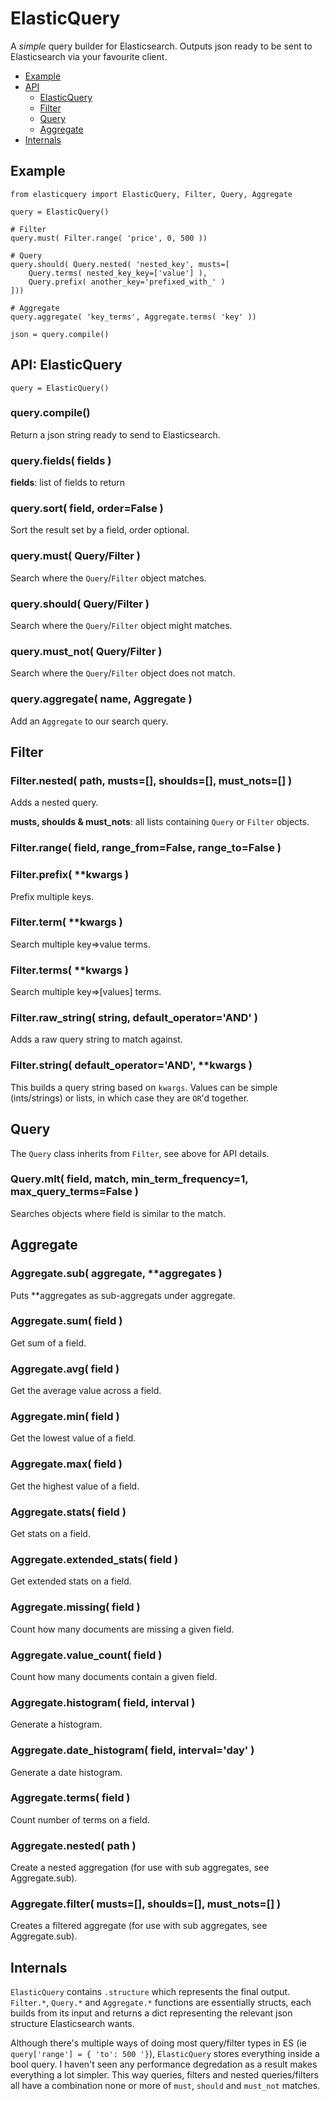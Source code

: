 # ElasticQuery

A _simple_ query builder for Elasticsearch. Outputs json ready to be sent to Elasticsearch via your favourite client.

+ [Example](#example)
+ [API](#api-elasticquery)
	- [ElasticQuery](#api-elasticquery)
	- [Filter](#filter)
	- [Query](#query)
	- [Aggregate](#aggregate)
+ [Internals](#internals)


## Example

	from elasticquery import ElasticQuery, Filter, Query, Aggregate
	
	query = ElasticQuery()
	
	# Filter
	query.must( Filter.range( 'price', 0, 500 ))
	
	# Query
	query.should( Query.nested( 'nested_key', musts=[
		Query.terms( nested_key_key=['value'] ),
		Query.prefix( another_key='prefixed_with_' )
	]))
	
	# Aggregate
	query.aggregate( 'key_terms', Aggregate.terms( 'key' ))
	
	json = query.compile()


## API: ElasticQuery

`query = ElasticQuery()`

### query.compile()

Return a json string ready to send to Elasticsearch.

### query.fields( fields )

**fields**: list of fields to return

### query.sort( field, order=False )

Sort the result set by a field, order optional.

### query.must( Query/Filter )

Search where the `Query`/`Filter` object matches.

### query.should( Query/Filter )

Search where the `Query`/`Filter` object might matches.

### query.must_not( Query/Filter )

Search where the `Query`/`Filter` object does not match.

### query.aggregate( name, Aggregate )

Add an `Aggregate` to our search query.


## Filter

### Filter.nested( path, musts=[], shoulds=[], must_nots=[] )

Adds a nested query.

**musts, shoulds & must_nots**: all lists containing `Query` or `Filter` objects.

### Filter.range( field, range_from=False, range_to=False )

### Filter.prefix( **kwargs )

Prefix multiple keys.

### Filter.term( **kwargs )

Search multiple key=>value terms.

### Filter.terms( **kwargs )

Search multiple key=>[values] terms.

### Filter.raw_string( string, default_operator='AND' )

Adds a raw query string to match against.

### Filter.string( default_operator='AND', **kwargs )

This builds a query string based on `kwargs`. Values can be simple (ints/strings) or lists, in which case they are `OR`'d together.


## Query

The `Query` class inherits from `Filter`, see above for API details.

### Query.mlt( field, match, min_term_frequency=1, max_query_terms=False )

Searches objects where field is similar to the match.


## Aggregate

### Aggregate.sub( aggregate, **aggregates )

Puts **aggregates as sub-aggregats under aggregate.

### Aggregate.sum( field )

Get sum of a field.

### Aggregate.avg( field )

Get the average value across a field.

### Aggregate.min( field )

Get the lowest value of a field.

### Aggregate.max( field )

Get the highest value of a field.

### Aggregate.stats( field )

Get stats on a field.

### Aggregate.extended_stats( field )

Get extended stats on a field.

### Aggregate.missing( field )

Count how many documents are missing a given field.

### Aggregate.value_count( field )

Count how many documents contain a given field.

### Aggregate.histogram( field, interval )

Generate a histogram.

### Aggregate.date_histogram( field, interval='day' )

Generate a date histogram.

### Aggregate.terms( field )

Count number of terms on a field.

### Aggregate.nested( path )

Create a nested aggregation (for use with sub aggregates, see Aggregate.sub).

### Aggregate.filter( musts=[], shoulds=[], must_nots=[] )

Creates a filtered aggregate (for use with sub aggregates, see Aggregate.sub).



## Internals

`ElasticQuery` contains `.structure` which represents the final output. `Filter.*`, `Query.*` and `Aggregate.*` functions are essentially structs, each builds from its input and returns a dict representing the relevant json structure Elasticsearch wants.

Although there's multiple ways of doing most query/filter types in ES (ie `query['range'] = { 'to': 500 '}`), `ElasticQuery` stores everything inside a bool query. I haven't seen any performance degredation as a result makes everything a lot simpler. This way queries, filters and nested queries/filters all have a combination none or more of `must`, `should` and `must_not` matches.